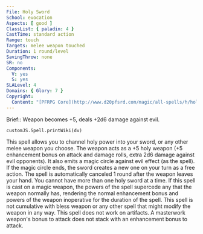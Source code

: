 ```yaml
---
File: Holy Sword
School: evocation
Aspects: [ good ]
ClassList: { paladin: 4 }
CastTime: standard action
Range: touch
Targets: melee weapon touched
Duration: 1 round/level
SavingThrow: none
SR: no
Components:
  V: yes
  S: yes
SLALevel: 4
Domains: { Glory: 7 }
Copyright:
  Content: "[PFRPG Core](http://www.d20pfsrd.com/magic/all-spells/h/holy-sword)"
---
```

Brief:: Weapon becomes +5, deals +2d6 damage against evil.

```dataviewjs
customJS.Spell.printWiki(dv)
```

This spell allows you to channel holy power into your sword, or any other melee weapon you choose. The weapon acts as a +5 holy weapon (+5 enhancement bonus on attack and damage rolls, extra 2d6 damage against evil opponents). It also emits a magic circle against evil effect (as the spell). If the magic circle ends, the sword creates a new one on your turn as a free action. The spell is automatically canceled 1 round after the weapon leaves your hand.  You cannot have more than one holy sword at a time.  If this spell is cast on a magic weapon, the powers of the spell supercede any that the weapon normally has, rendering the normal enhancement bonus and powers of the weapon inoperative for the duration of the spell. This spell is not cumulative with bless weapon or any other spell that might modify the weapon in any way. This spell does not work on artifacts. A masterwork weapon's bonus to attack does not stack with an enhancement bonus to attack.

